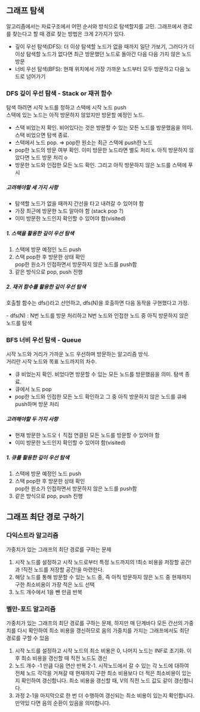 ## 그래프 탐색

<p>
알고리즘에서는 자료구조에서 어떤 순서와 방식으로 탐색할지를 고민. 그래프에서 경로를 찾는다고 할 때 경로 찾는 방법은 크게 2가지가 있다.
</p>

<ul>
    <li>깊이 우선 탐색(DFS): 더 이상 탐색할 노드가 없을 
    때까지 일단 가보기, 그러다가 더 이상 탐색할 노드가 없다면 최근 방문했던 노드로 돌아간 다음 다음 가지 않은 노드 방문</li>
    <li>너비 우선 탐색(BFS): 현재 위치에서 가장 가까운 노드부터 모두 방문하고 다음 노드로 넘어가기</li>
</ul>

### DFS 깊이 우선 탐색 - Stack or 재귀 함수

<p>
탐색 하려면 시작 노드를 정하고 스택에 시작 노드 push </br>
스택에 있는 노드는 아직 방문하지 않았지만 방문할 예정인 노드.
</p>

<ul>
    <li>
        스택 비었는지 확인. 비어있다는 것은 방문할 수 있는 모든 노드를 방문했음을 의미. 스택 비었으면 탐색 종료.
    </li>
    <li>스택에서 노드 pop. => pop한 원소는 최근 스택에 push한 노드</li>
    <li>pop한 노드의 방문 여부 확인. 이미 방문한 노드라면 별도 처리 x. 아직 방문하지 않았다면 노드 방문 처리 o</li>
    <li>방문한 노드와 인접한 모든 노드 확인. 그리고 아직 방문하지 않은 노드를 스택에 푸시</li>
</ul>

<h5>고려해야할 세 가지 사항</h5>

<ul>
    <li>탐색할 노드가 없을 때까지 간선을 타고 내려갈 수 있어야 함</li>
    <li>가장 최근에 방문한 노드 알아야 함 (stack pop ?)</li>
    <li>이미 방문한 노드인지 확인할 수 있어야 함(visited)</li>
</ul>

<h5>1. 스택을 활용한 깊이 우선 탐색</h5>

1. 스택에 방문 예정인 노드 push
2. 스택 pop한 후 방문한 상태 확인 </br> pop한 원소가 인접하면서 방문하지 않은 노드를 push함
3. 같은 방식으로 pop, push 진행

<h5>2. 재귀 함수를 활용한 깊이 우선 탐색</h5>

<p>호출할 함수는 dfs()라고 선언하고, dfs(N)을 호출하면 다음 동작을 구현했다고 가정.
</p>
- dfs(N) : N번 노드를 방문 처리하고 N번 노드와 인접한 노드 중 아직 방문하지 않은 노드를 탐색

### BFS 너비 우선 탐색 - Queue

<p>
시작 노드와 거리가 가까운 노드 우선하며 방문하는 알고리즘 방식. </br>
거리란 시작 노드와 목표 노드까지의 차수.
</p>

<ul>
    <li>
        큐 비었는지 확인. 비었다면 방문할 수 있는 모든 노드를 방문했음을 의미. 탐색 종료.
    </li>
    <li>큐에서 노드 pop</li>
    <li>pop한 노드와 인접한 모든 노드 확인하고 그 중 아직 방문하지 않은 노드를 큐에 push하며 방문 처리</li>
</ul>

<h5>고려해야할 두 가지 사항</h5>

<ul>
    <li>현재 방문한 노드오ㅓ 직접 연결된 모든 노드를 방문할 수 있어야 함</li>
    <li>이미 방문한 노드인지 확인할 수 있어야 함(visited)</li>
</ul>

<h5>1. 큐를 활용한 깊이 우선 탐색</h5>

1. 스택에 방문 예정인 노드 push
2. 스택 pop한 후 방문한 상태 확인 </br> pop한 원소가 인접하면서 방문하지 않은 노드를 push함
3. 같은 방식으로 pop, push 진행

## 그래프 최단 경로 구하기

### 다익스트라 알고리즘

가중치가 있는 그래프의 최단 경로를 구하는 문제

1. 시작 노드를 설정하고 시작 노드로부터 특정 노드까지의 !최소 비용을 저장할 공간!과 !직전 노드를 저장할 공간!을 마련한다.
2. 해당 노드를 통해 방문할 수 있는 노드 중, 즉 아직 방문하지 않은 노드 중 현재까지 구한 최소비용이 가장 적은 노드 선택
3. 노드 개수에서 1을 뺀 만큼 반복

### 벨만-포드 알고리즘

가중치가 있는 그래프의 최단 경로를 구하는 문제, 하지만 매 단계바다 모든 간선의 가중치를 다시 확인하여 최소 비용을 갱신하므로 음의 가중치를 가지는 그래프에서도 최단 경로를 구할 수 있음

1. 시작 노드를 설정하고 시작 노드의 최소 비용은 0, 나머지 노드는 INF로 초기화. 이후 최소 비용을 갱신할 때 직전 노드도 갱신
2. 노드 개수 -1 만큼 다음 연산 반복
   2-1. 시작노드에서 갈 수 있는 각 노드에 대하여 전체 노드 각각을 거쳐갈 때 현재까지 구한 최소 비용보다 더 적은 최소비용이 있는지 확인하여 갱신합니다. 최소 비용을 갱신할 때, V의 직전 노드 값도 같이 갱신합니다.
3. 과정 2-1을 마지막으로 한 번 더 수행하여 갱신되는 최소 비용이 있는지 확인합니다. 만약있 다면 음의 순환이 있음을 의미합니다.
